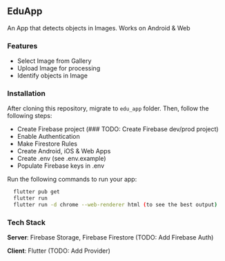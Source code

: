 ## EduApp

An App that detects objects in Images. Works on Android & Web 

### Features
- Select Image from Gallery
- Upload Image for processing
- Identify objects in Image

### Installation
After cloning this repository, migrate to ```edu_app``` folder. Then, follow the following steps:
- Create Firebase project (### TODO: Create Firebase dev/prod project)
- Enable Authentication
- Make Firestore Rules
- Create Android, iOS & Web Apps
- Create .env (see .env.example)
- Populate Firebase keys in .env

Run the following commands to run your app:
```bash
  flutter pub get
  flutter run
  flutter run -d chrome --web-renderer html (to see the best output)
```

### Tech Stack
**Server**: Firebase Storage, Firebase Firestore (TODO: Add Firebase Auth)

**Client**: Flutter (TODO: Add Provider)